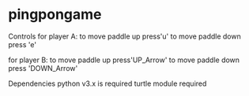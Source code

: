 # pingpongame
Controls
 for player A:
 to move paddle up press'u'
 to move paddle down press 'e'

 for player B:
 to move paddle up press'UP_Arrow'
 to move paddle down press 'DOWN_Arrow'

Dependencies
python v3.x is required
turtle module required
